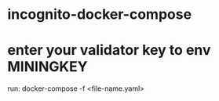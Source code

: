 # incognito-docker-compose
# enter your validator key to env MININGKEY
run: 
docker-compose -f <file-name.yaml>
